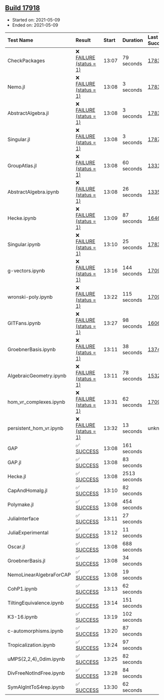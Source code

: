 ## [Build 17918](https://oscarci.mathematik.uni-kl.de/job/oscar/17918/)

* Started on: 2021-05-09
* Ended on: 2021-05-09

| Test Name    | Result | Start | Duration | Last Success | First Failure |
|:-------------|:-------|:------|:---------|:-------------|:--------------|
| CheckPackages | ❌ [FAILURE (status = 1)](https://oscarci.mathematik.uni-kl.de/job/oscar/17918/artifact/logs/build-17918/CheckPackages.log) | 13:07 | 79 seconds | [17832](https://oscarci.mathematik.uni-kl.de/job/oscar/17832/) | [17833](https://oscarci.mathematik.uni-kl.de/job/oscar/17833/) |
| Nemo.jl | ❌ [FAILURE (status = 1)](https://oscarci.mathematik.uni-kl.de/job/oscar/17918/artifact/logs/build-17918/Nemo.jl.log) | 13:08 | 3 seconds | [17835](https://oscarci.mathematik.uni-kl.de/job/oscar/17835/) | [17836](https://oscarci.mathematik.uni-kl.de/job/oscar/17836/) |
| AbstractAlgebra.jl | ❌ [FAILURE (status = 1)](https://oscarci.mathematik.uni-kl.de/job/oscar/17918/artifact/logs/build-17918/AbstractAlgebra.jl.log) | 13:08 | 3 seconds | [17831](https://oscarci.mathematik.uni-kl.de/job/oscar/17831/) | [17832](https://oscarci.mathematik.uni-kl.de/job/oscar/17832/) |
| Singular.jl | ❌ [FAILURE (status = 1)](https://oscarci.mathematik.uni-kl.de/job/oscar/17918/artifact/logs/build-17918/Singular.jl.log) | 13:08 | 3 seconds | [17871](https://oscarci.mathematik.uni-kl.de/job/oscar/17871/) | [17872](https://oscarci.mathematik.uni-kl.de/job/oscar/17872/) |
| GroupAtlas.jl | ❌ [FAILURE (status = 1)](https://oscarci.mathematik.uni-kl.de/job/oscar/17918/artifact/logs/build-17918/GroupAtlas.jl.log) | 13:08 | 60 seconds | [13311](https://oscarci.mathematik.uni-kl.de/job/oscar/13311/) | [13312](https://oscarci.mathematik.uni-kl.de/job/oscar/13312/) |
| AbstractAlgebra.ipynb | ❌ [FAILURE (status = 1)](https://oscarci.mathematik.uni-kl.de/job/oscar/17918/artifact/logs/build-17918/AbstractAlgebra.ipynb.log) | 13:08 | 26 seconds | [13355](https://oscarci.mathematik.uni-kl.de/job/oscar/13355/) | [13356](https://oscarci.mathematik.uni-kl.de/job/oscar/13356/) |
| Hecke.ipynb | ❌ [FAILURE (status = 1)](https://oscarci.mathematik.uni-kl.de/job/oscar/17918/artifact/logs/build-17918/Hecke.ipynb.log) | 13:09 | 87 seconds | [16463](https://oscarci.mathematik.uni-kl.de/job/oscar/16463/) | [16464](https://oscarci.mathematik.uni-kl.de/job/oscar/16464/) |
| Singular.ipynb | ❌ [FAILURE (status = 1)](https://oscarci.mathematik.uni-kl.de/job/oscar/17918/artifact/logs/build-17918/Singular.ipynb.log) | 13:10 | 25 seconds | [17835](https://oscarci.mathematik.uni-kl.de/job/oscar/17835/) | [17836](https://oscarci.mathematik.uni-kl.de/job/oscar/17836/) |
| g-vectors.ipynb | ❌ [FAILURE (status = 1)](https://oscarci.mathematik.uni-kl.de/job/oscar/17918/artifact/logs/build-17918/g-vectors.ipynb.log) | 13:16 | 144 seconds | [17099](https://oscarci.mathematik.uni-kl.de/job/oscar/17099/) | [17100](https://oscarci.mathematik.uni-kl.de/job/oscar/17100/) |
| wronski-poly.ipynb | ❌ [FAILURE (status = 1)](https://oscarci.mathematik.uni-kl.de/job/oscar/17918/artifact/logs/build-17918/wronski-poly.ipynb.log) | 13:22 | 115 seconds | [17098](https://oscarci.mathematik.uni-kl.de/job/oscar/17098/) | [17099](https://oscarci.mathematik.uni-kl.de/job/oscar/17099/) |
| GITFans.ipynb | ❌ [FAILURE (status = 1)](https://oscarci.mathematik.uni-kl.de/job/oscar/17918/artifact/logs/build-17918/GITFans.ipynb.log) | 13:27 | 98 seconds | [16068](https://oscarci.mathematik.uni-kl.de/job/oscar/16068/) | [16069](https://oscarci.mathematik.uni-kl.de/job/oscar/16069/) |
| GroebnerBasis.ipynb | ❌ [FAILURE (status = 1)](https://oscarci.mathematik.uni-kl.de/job/oscar/17918/artifact/logs/build-17918/GroebnerBasis.ipynb.log) | 13:11 | 38 seconds | [13748](https://oscarci.mathematik.uni-kl.de/job/oscar/13748/) | [13749](https://oscarci.mathematik.uni-kl.de/job/oscar/13749/) |
| AlgebraicGeometry.ipynb | ❌ [FAILURE (status = 1)](https://oscarci.mathematik.uni-kl.de/job/oscar/17918/artifact/logs/build-17918/AlgebraicGeometry.ipynb.log) | 13:11 | 78 seconds | [15322](https://oscarci.mathematik.uni-kl.de/job/oscar/15322/) | [15323](https://oscarci.mathematik.uni-kl.de/job/oscar/15323/) |
| hom_vr_complexes.ipynb | ❌ [FAILURE (status = 1)](https://oscarci.mathematik.uni-kl.de/job/oscar/17918/artifact/logs/build-17918/hom_vr_complexes.ipynb.log) | 13:31 | 62 seconds | [17099](https://oscarci.mathematik.uni-kl.de/job/oscar/17099/) | [17100](https://oscarci.mathematik.uni-kl.de/job/oscar/17100/) |
| persistent_hom_vr.ipynb | ❌ [FAILURE (status = 1)](https://oscarci.mathematik.uni-kl.de/job/oscar/17918/artifact/logs/build-17918/persistent_hom_vr.ipynb.log) | 13:32 | 13 seconds | unknown | unknown |
| GAP | ✅ [SUCCESS](https://oscarci.mathematik.uni-kl.de/job/oscar/17918/artifact/logs/build-17918/GAP.log) | 13:08 | 161 seconds |  |  |
| GAP.jl | ✅ [SUCCESS](https://oscarci.mathematik.uni-kl.de/job/oscar/17918/artifact/logs/build-17918/GAP.jl.log) | 13:08 | 83 seconds |  |  |
| Hecke.jl | ✅ [SUCCESS](https://oscarci.mathematik.uni-kl.de/job/oscar/17918/artifact/logs/build-17918/Hecke.jl.log) | 13:08 | 2513 seconds |  |  |
| CapAndHomalg.jl | ✅ [SUCCESS](https://oscarci.mathematik.uni-kl.de/job/oscar/17918/artifact/logs/build-17918/CapAndHomalg.jl.log) | 13:10 | 82 seconds |  |  |
| Polymake.jl | ✅ [SUCCESS](https://oscarci.mathematik.uni-kl.de/job/oscar/17918/artifact/logs/build-17918/Polymake.jl.log) | 13:08 | 454 seconds |  |  |
| JuliaInterface | ✅ [SUCCESS](https://oscarci.mathematik.uni-kl.de/job/oscar/17918/artifact/logs/build-17918/JuliaInterface.log) | 13:11 | 27 seconds |  |  |
| JuliaExperimental | ✅ [SUCCESS](https://oscarci.mathematik.uni-kl.de/job/oscar/17918/artifact/logs/build-17918/JuliaExperimental.log) | 13:12 | 11 seconds |  |  |
| Oscar.jl | ✅ [SUCCESS](https://oscarci.mathematik.uni-kl.de/job/oscar/17918/artifact/logs/build-17918/Oscar.jl.log) | 13:08 | 688 seconds |  |  |
| GroebnerBasis.jl | ✅ [SUCCESS](https://oscarci.mathematik.uni-kl.de/job/oscar/17918/artifact/logs/build-17918/GroebnerBasis.jl.log) | 13:08 | 34 seconds |  |  |
| NemoLinearAlgebraForCAP | ✅ [SUCCESS](https://oscarci.mathematik.uni-kl.de/job/oscar/17918/artifact/logs/build-17918/NemoLinearAlgebraForCAP.log) | 13:08 | 19 seconds |  |  |
| CohP1.ipynb | ✅ [SUCCESS](https://oscarci.mathematik.uni-kl.de/job/oscar/17918/artifact/logs/build-17918/CohP1.ipynb.log) | 13:13 | 62 seconds |  |  |
| TiltingEquivalence.ipynb | ✅ [SUCCESS](https://oscarci.mathematik.uni-kl.de/job/oscar/17918/artifact/logs/build-17918/TiltingEquivalence.ipynb.log) | 13:14 | 151 seconds |  |  |
| K3-16.ipynb | ✅ [SUCCESS](https://oscarci.mathematik.uni-kl.de/job/oscar/17918/artifact/logs/build-17918/K3-16.ipynb.log) | 13:19 | 102 seconds |  |  |
| c-automorphisms.ipynb | ✅ [SUCCESS](https://oscarci.mathematik.uni-kl.de/job/oscar/17918/artifact/logs/build-17918/c-automorphisms.ipynb.log) | 13:20 | 87 seconds |  |  |
| Tropicalization.ipynb | ✅ [SUCCESS](https://oscarci.mathematik.uni-kl.de/job/oscar/17918/artifact/logs/build-17918/Tropicalization.ipynb.log) | 13:24 | 97 seconds |  |  |
| uMPS(2,2,4)_0dim.ipynb | ✅ [SUCCESS](https://oscarci.mathematik.uni-kl.de/job/oscar/17918/artifact/logs/build-17918/uMPS-2-2-4-_0dim.ipynb.log) | 13:25 | 82 seconds |  |  |
| DivFreeNotIndFree.ipynb | ✅ [SUCCESS](https://oscarci.mathematik.uni-kl.de/job/oscar/17918/artifact/logs/build-17918/DivFreeNotIndFree.ipynb.log) | 13:28 | 84 seconds |  |  |
| SymAlgIntToS4rep.ipynb | ✅ [SUCCESS](https://oscarci.mathematik.uni-kl.de/job/oscar/17918/artifact/logs/build-17918/SymAlgIntToS4rep.ipynb.log) | 13:30 | 62 seconds |  |  |
